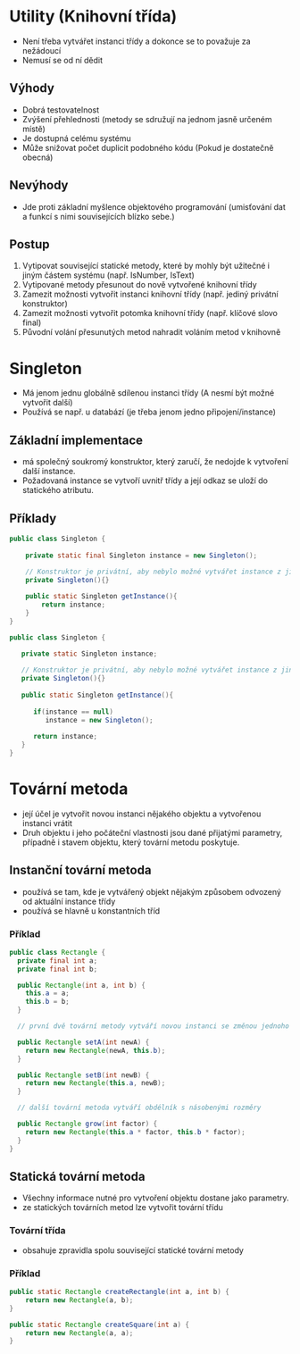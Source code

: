 # Utility (Knihovní třída)
* Není třeba vytvářet instanci třídy a dokonce se to považuje za nežádoucí
* Nemusí se od ní dědit

## Výhody
* Dobrá testovatelnost
* Zvýšení přehlednosti (metody se sdružují na jednom jasně určeném místě)
* Je dostupná celému systému
* Může snižovat počet duplicit podobného kódu (Pokud je dostatečně obecná)

## Nevýhody
* Jde proti základní myšlence objektového programování (umisťování dat a funkcí s nimi souvisejících blízko sebe.)

## Postup
1. Vytipovat související statické metody, které by mohly být užitečné i jiným částem systému (např. IsNumber, IsText)
1. Vytipované metody přesunout do nově vytvořené knihovní třídy
1. Zamezit možnosti vytvořit instanci knihovní třídy (např. jediný privátní konstruktor)
1. Zamezit možnosti vytvořit potomka knihovní třídy (např. klíčové slovo final)
1. Původní volání přesunutých metod nahradit voláním metod v knihovně

# Singleton
* Má jenom jednu globálně sdílenou instanci třídy (A nesmí být možné vytvořit další)
* Používá se např. u databází (je třeba jenom jedno připojení/instance)

## Základní implementace
* má společný soukromý konstruktor, který zaručí, že nedojde k vytvoření další instance. 
* Požadovaná instance se vytvoří uvnitř třídy a její odkaz se uloží do statického atributu.

## Příklady
```java
public class Singleton {
    
    private static final Singleton instance = new Singleton();
    
    // Konstruktor je privátní, aby nebylo možné vytvářet instance z jiných tříd
    private Singleton(){}

    public static Singleton getInstance(){
        return instance;
    }
}
```

```java
public class Singleton {

   private static Singleton instance;
   
   // Konstruktor je privátní, aby nebylo možné vytvářet instance z jiných tříd
   private Singleton(){}
   
   public static Singleton getInstance(){
   
      if(instance == null)
         instance = new Singleton();
         
      return instance;
   }
}

```

# Tovární metoda
* její účel je vytvořit novou instanci nějakého objektu a vytvořenou instanci vrátit
* Druh objektu i jeho počáteční vlastnosti jsou dané přijatými parametry, případně i stavem objektu, který tovární metodu poskytuje.

## Instanční tovární metoda
* používá se tam, kde je vytvářený objekt nějakým způsobem odvozený od aktuální instance třídy
* používá se hlavně u konstantních tříd

### Příklad
```java
public class Rectangle {
  private final int a;
  private final int b;

  public Rectangle(int a, int b) {
    this.a = a;
    this.b = b;
  }

  // první dvě tovární metody vytváří novou instanci se změnou jednoho rozměru

  public Rectangle setA(int newA) {
    return new Rectangle(newA, this.b);
  }

  public Rectangle setB(int newB) {
    return new Rectangle(this.a, newB);
  }

  // další tovární metoda vytváří obdélník s násobenými rozměry

  public Rectangle grow(int factor) {
    return new Rectangle(this.a * factor, this.b * factor);
  }
}

```

## Statická tovární metoda
* Všechny informace nutné pro vytvoření objektu dostane jako parametry.
* ze statických továrních metod lze vytvořit tovární třídu

### Tovární třída
* obsahuje zpravidla spolu související statické tovární metody

### Příklad
```java
public static Rectangle createRectangle(int a, int b) {
    return new Rectangle(a, b);
}

public static Rectangle createSquare(int a) {
    return new Rectangle(a, a);
}
```
